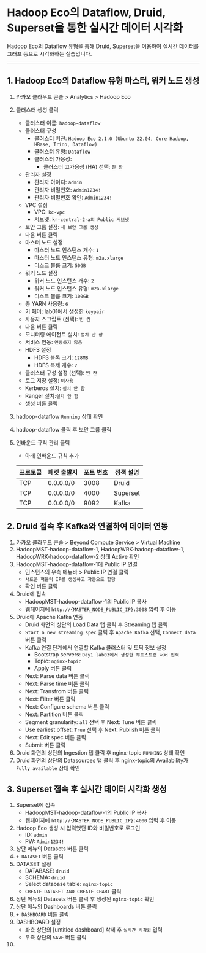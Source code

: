 # Hadoop Eco의 Dataflow, Druid, Superset을 통한 실시간  데이터 시각화

Hadoop Eco의 Dataflow 유형을 통해 Druid, Superset을 이용하여 실시간 데이터를 그래프 등으로 시각화하는 실습입니다.

---
## 1. Hadoop Eco의 Dataflow 유형 마스터, 워커 노드 생성

1. 카카오 클라우드 콘솔 > Analytics > Hadoop Eco
2. 클러스터 생성 클릭
   - 클러스터 이름: `hadoop-dataflow`
   - 클러스터 구성
      - 클러스터 버전: `Hadoop Eco 2.1.0 (Ubuntu 22.04, Core Hadoop, HBase, Trino, Dataflow)`
      - 클러스터 유형:  `Dataflow`
      - 클러스터 가용성:
         - 클러스터 고가용성 (HA) 선택: `안 함`
   - 관리자 설정
      - 관리자 아이디: `admin`
      - 관리자 비밀번호: `Admin1234!`
      - 관리자 비밀번호 확인: `Admin1234!`
   - VPC 설정
      - VPC: `kc-vpc`
      - 서브넷: `kr-central-2-a의 Public 서브넷`
   - 보안 그룹 설정: `새 보안 그룹 생성`
   - 다음 버튼 클릭
   - 마스터 노드 설정
      - 마스터 노드 인스턴스 개수: `1`
      - 마스터 노드 인스턴스 유형: `m2a.xlarge`
      - 디스크 볼륨 크기: `50GB`
   - 워커 노드 설정
      - 워커 노드 인스턴스 개수: `2`
      - 워커 노드 인스턴스 유형: `m2a.xlarge`
      - 디스크 볼륨 크기: `100GB`
   - 총 YARN 사용량: `6`
   - 키 페어: lab01에서 생성한 `keypair`
   - 사용자 스크립트 (선택): `빈 칸`
   - 다음 버튼 클릭
   - 모니터링 에이전트 설치: `설치 안 함`
   - 서비스 연동: `연동하지 않음`
   - HDFS 설정
      - HDFS 블록 크기: `128MB`
      - HDFS 복제 개수: `2`
   - 클러스터 구성 설정 (선택): `빈 칸`
   - 로그 저장 설정: `미사용`
   - Kerberos 설치: `설치 안 함`
   - Ranger 설치:`설치 안 함`
   - 생성 버튼 클릭
3. hadoop-dataflow `Running` 상태 확인
4. hadoop-dataflow 클릭 후 보안 그룹 클릭
5. 인바운드 규칙 관리 클릭
   - 아래 인바운드 규칙 추가

   | 프로토콜 | 패킷 출발지   | 포트 번호 | 정책 설명  |
   | -------- | ------------- | --------- | ---------- |
   | TCP      | 0.0.0.0/0     | 3008      | Druid      |
   | TCP      | 0.0.0.0/0     | 4000      | Superset   |
   | TCP      | 0.0.0.0/0     | 9092      | Kafka      |


## 2. Druid 접속 후 Kafka와 연결하여 데이터 연동

1. 카카오 클라우드 콘솔 > Beyond Compute Service > Virtual Machine
2. HadoopMST-hadoop-dataflow-1, HadoopWRK-hadoop-dataflow-1, HadoopWRK-hadoop-dataflow-2 상태 Active 확인
3. HadoopMST-hadoop-dataflow-1에 Public IP 연결
   - 인스턴스의 우측 메뉴바 > Public IP 연결 클릭
   - `새로운 퍼블릭 IP를 생성하고 자동으로 할당`
   - 확인 버튼 클릭
4. Druid에 접속
   - HadoopMST-hadoop-dataflow-1의 Public IP 복사
   - 웹페이지에 `http://{MASTER_NODE_PUBLIC_IP}:3008` 입력 후 이동
5. Druid에 Apache Kafka 연동
   - Druid 화면의 상단의 Load Data 탭 클릭 후 Streaming 탭 클릭
   - `Start a new streaming spec` 클릭 후 `Apache Kafka` 선택, `Connect data` 버튼 클릭
   - Kafka 연결 단계에서 연결할 Kafka 클러스터 및 토픽 정보 설정
      - Bootstrap servers: `Day1 lab03에서 생성한 부트스트랩 서버 입력`
      - Topic: `nginx-topic`
      - Apply 버튼 클릭
   - Next: Parse data 버튼 클릭
   - Next: Parse time 버튼 클릭
   - Next: Transfrom 버튼 클릭
   - Next: Filter 버튼 클릭
   - Next: Configure schema 버튼 클릭
   - Next: Partition 버튼 클릭
   - Segment granularity: `all` 선택 후 Next: Tune 버튼 클릭
   - Use earliest offset: `True` 선택 후 Next: Publish 버튼 클릭
   - Next: Edit spec 버튼 클릭
   - Submit 버튼 클릭
6. Druid 화면의 상단의 Ingestion 탭 클릭 후 nginx-topic `RUNNING` 상태 확인
7. Druid 화면의 상단의 Datasources 탭 클릭 후 nginx-topic의 Availability가 `Fully available` 상태 확인


## 3. Superset 접속 후 실시간 데이터 시각화 생성

1. Superset에 접속
   - HadoopMST-hadoop-dataflow-1의 Public IP 복사
   - 웹페이지에 `http://{MASTER_NODE_PUBLIC_IP}:4000` 입력 후 이동
2. Hadoop Eco 생성 시 입력했던 ID와 비밀번호로 로그인
   - ID: `admin`
   - PW: `Admin1234!`
3. 상단 메뉴의 Datasets 버튼 클릭
4. `+ DATASET` 버튼 클릭
5. DATASET 설정
   - DATABASE: `druid`
   - SCHEMA: `druid`
   - Select database table: `nginx-topic`
   - `CREATE DATASET AND CREATE CHART` 클릭
6. 상단 메뉴의 Datasets 버튼 클릭 후 생성된 `nginx-topic` 확인
7. 상단 메뉴의 Dashboards 버튼 클릭
8. `+ DASHBOARD` 버튼 클릭
9. DASHBOARD 설정
   - 좌측 상단의 [untitled dashboard] 삭제 후 `실시간 시각화` 입력
   - 우측 상단의 `SAVE` 버튼 클릭
10. 

